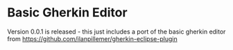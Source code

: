 Basic Gherkin Editor
====================

Version 0.0.1 is released - this just includes a port of the basic gherkin editor from https://github.com/ilanpillemer/gherkin-eclipse-plugin
